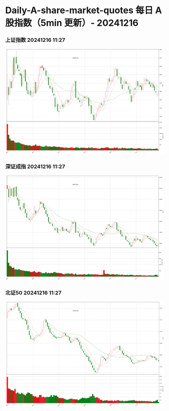 
# Daily-A-share-market-quotes 每日 A 股指数（5min 更新）- 20241216

### 上证指数 20241216 11:27
![](./fig/2024/12/20241216-sh000001.png)

### 深证成指 20241216 11:27
![](./fig/2024/12/20241216-sz399001.png)

### 北证50 20241216 11:27
![](./fig/2024/12/20241216-bj899050.png)
